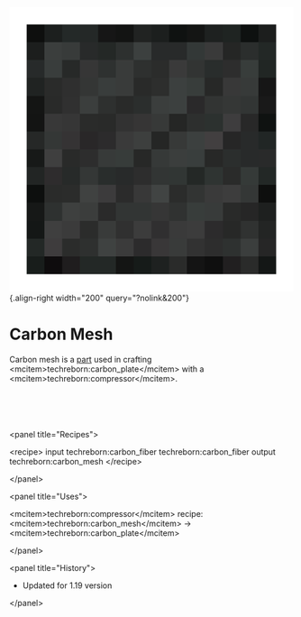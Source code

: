![Carbon Mesh](/media/mods/techreborn/carbon_mesh.png){.align-right width="200" query="?nolink&200"}

# Carbon Mesh

Carbon mesh is a [part](/items/part) used in crafting \<mcitem\>techreborn:carbon_plate\</mcitem\> with a \<mcitem\>techreborn:compressor\</mcitem\>.

\
\
\
\
\<panel title="Recipes"\>

\<recipe\> input techreborn:carbon_fiber techreborn:carbon_fiber output techreborn:carbon_mesh \</recipe\>

\</panel\>

\<panel title="Uses"\>

\<mcitem\>techreborn:compressor\</mcitem\> recipe:\
\<mcitem\>techreborn:carbon_mesh\</mcitem\> -\> \<mcitem\>techreborn:carbon_plate\</mcitem\>

\</panel\>

\<panel title="History"\>

- Updated for 1.19 version

\</panel\>
